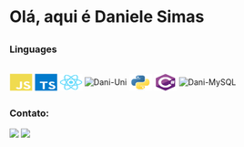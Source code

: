 <h1> Olá, aqui é Daniele Simas </h1>



##
<h3 align="left"> Linguages</h3>
<div style="display: inline_block"><br>
  <img align="center" alt="Dani-Py" height="30" width="40" src="https://raw.githubusercontent.com/devicons/devicon/master/icons/javascript/javascript-plain.svg">
  <img align="center" alt="Dani-Ts" height="30" width="40" src="https://raw.githubusercontent.com/devicons/devicon/master/icons/typescript/typescript-plain.svg">
  <img align="center" alt="Dani-React" height="30" width="40" src="https://raw.githubusercontent.com/devicons/devicon/master/icons/react/react-original.svg">
  <img align="center" alt="Dani-Uni" height="30" width="40" src="https://devicon-website.vercel.app/api/unity/original.svg?color=%23FFFFFF">          
  <img align="center" alt="Dani-Python" height="30" width="40" src="https://raw.githubusercontent.com/devicons/devicon/master/icons/python/python-original.svg">
  <img align="center" alt="Dani-Csharp" height="30" width="40" src="https://raw.githubusercontent.com/devicons/devicon/master/icons/csharp/csharp-original.svg">
  <img align="center" alt="Dani-MySQL" height="30" width="40" src="https://devicon-website.vercel.app/api/mysql/original.svg">
</div>

##

<h3 align="left">Contato:</h3>
<div> 
  <a href = "mailto:daniele.simas.25@gmail.com"><img src="https://img.shields.io/badge/-Gmail-%23333?style=for-the-badge&logo=gmail&logoColor=white" target="_blank"></a>
  <a href="https://www.linkedin.com/in/daniSimas" target="_blank"><img src="https://img.shields.io/badge/-LinkedIn-%230077B5?style=for-the-badge&logo=linkedin&logoColor=white" target="_blank"></a> 
  
</div>

